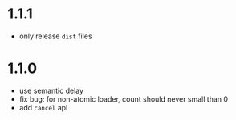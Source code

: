 # 1.1.1

 - only release `dist` files


# 1.1.0

 - use semantic delay
 - fix bug: for non-atomic loader, count should never small than 0
 - add `cancel` api

